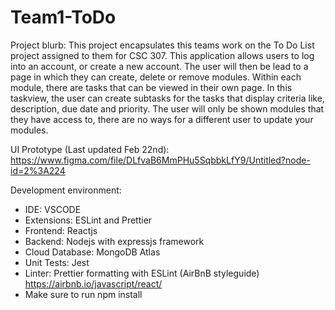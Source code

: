 # Team1-ToDo

Project blurb:
This project encapsulates this teams work on the To Do List project assigned to them for CSC 307.  This application allows users to log into an account, or create a new account.  The user will then be lead to a page in which they can create, delete or remove modules. Within each module, there are tasks that can be viewed in their own page.  In this taskview, the user can create subtasks for the tasks that display criteria like, description, due date and priority.  The user will only be shown modules that they have access to, there are no ways for a different user to update your modules.

UI Prototype (Last updated Feb 22nd): 
https://www.figma.com/file/DLfvaB6MmPHu5SqbbkLfY9/Untitled?node-id=2%3A224


Development environment: 
* IDE: VSCODE
* Extensions: ESLint and Prettier
* Frontend: Reactjs
* Backend: Nodejs with expressjs framework
* Cloud Database: MongoDB Atlas
* Unit Tests: Jest
* Linter: Prettier formatting with ESLint (AirBnB styleguide) https://airbnb.io/javascript/react/
* Make sure to run npm install
